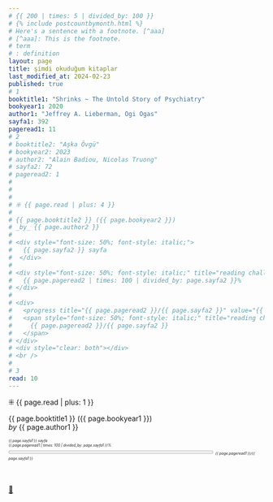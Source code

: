 ```yaml
---
# {{ 200 | times: 5 | divided_by: 100 }}
# {% include postcountbymonth.html %}
# Here's a sentence with a footnote. [^aaa]
# [^aaa]: This is the footnote.
# term
# : definition
layout: page
title: şimdi okuduğum kitaplar
last_modified_at: 2024-02-23
published: true
# 1
booktitle1: "Shrinks ~ The Untold Story of Psychiatry"
bookyear1: 2020
author1: "Jeffrey A. Lieberman, Ogi Ogas"
sayfa1: 392
pageread1: 11
# 2
# booktitle2: "Aşka Övgü"
# bookyear2: 2023
# author2: "Alain Badiou, Nicolas Truong"
# sayfa2: 72
# pageread2: 1
#
#
#
# ⁜ {{ page.read | plus: 4 }}
#
# {{ page.booktitle2 }} ({{ page.bookyear2 }})
# _by_ {{ page.author2 }}
#
# <div style="font-size: 50%; font-style: italic;">
#   {{ page.sayfa2 }} sayfa
#  </div>
#
# <div style="font-size: 50%; font-style: italic;" title="reading challenge 2023">
#   {{ page.pageread2 | times: 100 | divided_by: page.sayfa2 }}%
# </div>
#
# <div>
#   <progress title="{{ page.pageread2 }}/{{ page.sayfa2 }}" value="{{ page.pageread2 }}" max="{{ page.sayfa2 }}" style="width: 80%;"></progress>
#   <span style="font-size: 50%; font-style: italic;" title="reading challenge 2023">
#     {{ page.pageread2 }}/{{ page.sayfa2 }}
#   </span>
# </div>
# <div style="clear: both"></div>
# <br />
#
# 3
read: 10
---
```


⁜ {{ page.read | plus: 1 }}

{{ page.booktitle1 }} ({{ page.bookyear1 }})  
_by_ {{ page.author1 }}

<div style="font-size: 50%; font-style: italic;">
   {{ page.sayfa1 }} sayfa
 </div>

 <div style="font-size: 50%; font-style: italic;" title="reading challenge 2023"> 
   {{ page.pageread1 | times: 100 | divided_by: page.sayfa1 }}%
 </div>

 <div>
   <progress title="{{ page.pageread1 }}/{{ page.sayfa1 }}" value="{{ page.pageread1 }}" max="{{ page.sayfa1 }}" style="width: 80%;"></progress>
   <span style="font-size: 50%; font-style: italic;" title="reading challenge 2023"> 
     {{ page.pageread1 }}/{{ page.sayfa1 }}
   </span>
 </div>

<br />

 <div style="clear: both"></div>
 <br />

[🍃](https://www.nonfictionbooks.xyz/now.html "şimdi okuduğum kitaplar")
